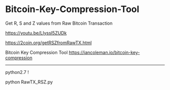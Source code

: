# Bitcoin-Key-Compression-Tool
Get R, S and Z values from Raw Bitcoin Transaction

https://youtu.be/LIyssI5ZUDk

https://2coin.org/getRSZfromRawTX.html

Bitcoin Key Compression Tool
https://iancoleman.io/bitcoin-key-compression


-----------------------------------------
python2.7 !

python RawTX_RSZ.py
